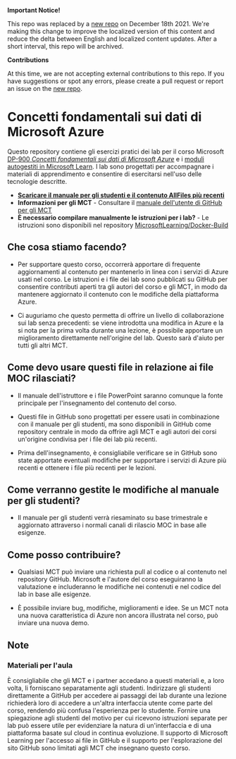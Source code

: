 **Important Notice!**

This repo was replaced by a [new repo](https://github.com/MicrosoftLearning/DP-900T00A-Azure-Data-Fundamentals.it-it) on December 18th 2021. We're making this change to improve the localized version of this content and reduce the delta between English and localized content updates. 
After a short interval, this repo will be archived.

**Contributions**

At this time, we are not accepting external contributions to this repo. If you have suggestions or spot any errors, please create a pull request or report an issue on the [new repo](https://github.com/MicrosoftLearning/DP-900T00A-Azure-Data-Fundamentals.it-it).

# Concetti fondamentali sui dati di Microsoft Azure

Questo repository contiene gli esercizi pratici dei lab per il corso Microsoft [DP-900 *Concetti fondamentali sui dati di Microsoft Azure*](https://docs.microsoft.com/it-it/learn/certifications/courses/dp-900t00) e i [moduli autogestiti in Microsoft Learn](https://docs.microsoft.com/it-it/users/23110622/collections/0kjyh8rn5gdrjj/). I lab sono progettati per accompagnare i materiali di apprendimento e consentire di esercitarsi nell'uso delle tecnologie descritte. 

- **[Scaricare il manuale per gli studenti e il contenuto AllFiles più recenti](../../releases/latest)**
- **Informazioni per gli MCT** - Consultare il [manuale dell'utente di GitHub per gli MCT](https://microsoftlearning.github.io/MCT-User-Guide/)
- **È necessario compilare manualmente le istruzioni per i lab?** - Le istruzioni sono disponibili nel repository [MicrosoftLearning/Docker-Build](https://github.com/MicrosoftLearning/Docker-Build)

## Che cosa stiamo facendo?

- Per supportare questo corso, occorrerà apportare di frequente aggiornamenti al contenuto per mantenerlo in linea con i servizi di Azure usati nel corso.  Le istruzioni e i file dei lab sono pubblicati su GitHub per consentire contributi aperti tra gli autori del corso e gli MCT, in modo da mantenere aggiornato il contenuto con le modifiche della piattaforma Azure.

- Ci auguriamo che questo permetta di offrire un livello di collaborazione sui lab senza precedenti: se viene introdotta una modifica in Azure e la si nota per la prima volta durante una lezione, è possibile apportare un miglioramento direttamente nell'origine del lab.  Questo sarà d'aiuto per tutti gli altri MCT.

## Come devo usare questi file in relazione ai file MOC rilasciati?

- Il manuale dell'istruttore e i file PowerPoint saranno comunque la fonte principale per l'insegnamento del contenuto del corso.

- Questi file in GitHub sono progettati per essere usati in combinazione con il manuale per gli studenti, ma sono disponibili in GitHub come repository centrale in modo da offrire agli MCT e agli autori dei corsi un'origine condivisa per i file dei lab più recenti.

- Prima dell'insegnamento, è consigliabile verificare se in GitHub sono state apportate eventuali modifiche per supportare i servizi di Azure più recenti e ottenere i file più recenti per le lezioni.

## Come verranno gestite le modifiche al manuale per gli studenti?

- Il manuale per gli studenti verrà riesaminato su base trimestrale e aggiornato attraverso i normali canali di rilascio MOC in base alle esigenze.

## Come posso contribuire?

- Qualsiasi MCT può inviare una richiesta pull al codice o al contenuto nel repository GitHub. Microsoft e l'autore del corso eseguiranno la valutazione e includeranno le modifiche nei contenuti e nel codice del lab in base alle esigenze.

- È possibile inviare bug, modifiche, miglioramenti e idee.  Se un MCT nota una nuova caratteristica di Azure non ancora illustrata nel corso,  può inviare una nuova demo.

## Note

### Materiali per l'aula

È consigliabile che gli MCT e i partner accedano a questi materiali e, a loro volta, li forniscano separatamente agli studenti.  Indirizzare gli studenti direttamente a GitHub per accedere ai passaggi dei lab durante una lezione richiederà loro di accedere a un'altra interfaccia utente come parte del corso, rendendo più confusa l'esperienza per lo studente. Fornire una spiegazione agli studenti del motivo per cui ricevono istruzioni separate per lab può essere utile per evidenziare la natura di un'interfaccia e di una piattaforma basate sul cloud in continua evoluzione. Il supporto di Microsoft Learning per l'accesso ai file in GitHub e il supporto per l'esplorazione del sito GitHub sono limitati agli MCT che insegnano questo corso.
